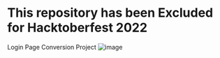 # This repository has been Excluded for Hacktoberfest 2022
Login Page Conversion Project 
![image](https://user-images.githubusercontent.com/77886136/177209589-fb16be25-184c-4e5a-94de-2a7d491ff612.png)
